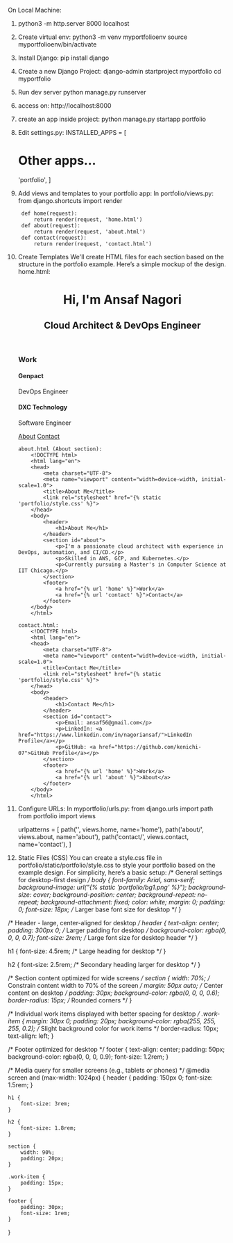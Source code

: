 On Local Machine:
1. python3 -m http.server 8000
    localhost
2. Create virtual env:
    python3 -m venv myportfolioenv
    source myportfolioenv/bin/activate
3. Install Django:
    pip install django
4. Create a new Django Project:
    django-admin startproject myportfolio
    cd myportfolio
5. Run dev server
    python manage.py runserver
6. access on:
    http://localhost:8000
7. create an app inside project:
    python manage.py startapp portfolio
8. Edit settings.py:
    INSTALLED_APPS = [
    # Other apps...
    'portfolio',
    ]
9. Add views and templates to your portfolio app:
    In portfolio/views.py:
        from django.shortcuts import render

        def home(request):
            return render(request, 'home.html')
        def about(request):
            return render(request, 'about.html')
        def contact(request):
            return render(request, 'contact.html')

10. Create Templates
        We'll create HTML files for each section based on the structure in the portfolio example. Here’s a simple mockup of the design.
        home.html:
            <!DOCTYPE html>
            <html lang="en">
            <head>
                <meta charset="UTF-8">
                <meta name="viewport" content="width=device-width, initial-scale=1.0">
                <title>My Portfolio</title>
                <link rel="stylesheet" href="{% static 'portfolio/style.css' %}">
            </head>
            <body>
                <header>
                    <h1>Hi, I'm Ansaf Nagori</h1>
                    <h2>Cloud Architect & DevOps Engineer</h2>
                </header>
                <section id="work">
                    <h3>Work</h3>
                    <div class="work-item">
                        <h4>Genpact</h4>
                        <p>DevOps Engineer</p>
                    </div>
                    <div class="work-item">
                        <h4>DXC Technology</h4>
                        <p>Software Engineer</p>
                    </div>
                    <!-- Add more work experiences as needed -->
                </section>
                <footer>
                    <a href="{% url 'about' %}">About</a>
                    <a href="{% url 'contact' %}">Contact</a>
                </footer>
            </body>
            </html>

        about.html (About section):
            <!DOCTYPE html>
            <html lang="en">
            <head>
                <meta charset="UTF-8">
                <meta name="viewport" content="width=device-width, initial-scale=1.0">
                <title>About Me</title>
                <link rel="stylesheet" href="{% static 'portfolio/style.css' %}">
            </head>
            <body>
                <header>
                    <h1>About Me</h1>
                </header>
                <section id="about">
                    <p>I'm a passionate cloud architect with experience in DevOps, automation, and CI/CD.</p>
                    <p>Skilled in AWS, GCP, and Kubernetes.</p>
                    <p>Currently pursuing a Master's in Computer Science at IIT Chicago.</p>
                </section>
                <footer>
                    <a href="{% url 'home' %}">Work</a>
                    <a href="{% url 'contact' %}">Contact</a>
                </footer>
            </body>
            </html>

        contact.html:
            <!DOCTYPE html>
            <html lang="en">
            <head>
                <meta charset="UTF-8">
                <meta name="viewport" content="width=device-width, initial-scale=1.0">
                <title>Contact Me</title>
                <link rel="stylesheet" href="{% static 'portfolio/style.css' %}">
            </head>
            <body>
                <header>
                    <h1>Contact Me</h1>
                </header>
                <section id="contact">
                    <p>Email: ansaf56@gmail.com</p>
                    <p>LinkedIn: <a href="https://www.linkedin.com/in/nagoriansaf/">LinkedIn Profile</a></p>
                    <p>GitHub: <a href="https://github.com/kenichi-07">GitHub Profile</a></p>
                </section>
                <footer>
                    <a href="{% url 'home' %}">Work</a>
                    <a href="{% url 'about' %}">About</a>
                </footer>
            </body>
            </html>


11. Configure URLs:
    In myportfolio/urls.py:
    from django.urls import path
    from portfolio import views

    urlpatterns = [
        path('', views.home, name='home'),
        path('about/', views.about, name='about'),
        path('contact/', views.contact, name='contact'),
    ]
        
12. Static Files (CSS)
    You can create a style.css file in portfolio/static/portfolio/style.css to style your portfolio based on the example design. For simplicity, here’s a basic setup:
/* General settings for desktop-first design */
body {
    font-family: Arial, sans-serif;
    background-image: url("{% static 'portfolio/bg1.png' %}");
    background-size: cover;
    background-position: center;
    background-repeat: no-repeat;
    background-attachment: fixed;
    color: white;
    margin: 0;
    padding: 0;
    font-size: 18px; /* Larger base font size for desktop */
}

/* Header - large, center-aligned for desktop */
header {
    text-align: center;
    padding: 300px 0; /* Larger padding for desktop */
    background-color: rgba(0, 0, 0, 0.7);
    font-size: 2rem; /* Large font size for desktop header */
}

h1 {
    font-size: 4.5rem; /* Large heading for desktop */
}

h2 {
    font-size: 2.5rem; /* Secondary heading larger for desktop */
}

/* Section content optimized for wide screens */
section {
    width: 70%; /* Constrain content width to 70% of the screen */
    margin: 50px auto; /* Center content on desktop */
    padding: 30px;
    background-color: rgba(0, 0, 0, 0.6);
    border-radius: 15px; /* Rounded corners */
}

/* Individual work items displayed with better spacing for desktop */
.work-item {
    margin: 30px 0;
    padding: 20px;
    background-color: rgba(255, 255, 255, 0.2); /* Slight background color for work items */
    border-radius: 10px;
    text-align: left;
}

/* Footer optimized for desktop */
footer {
    text-align: center;
    padding: 50px;
    background-color: rgba(0, 0, 0, 0.9);
    font-size: 1.2rem;
}

/* Media query for smaller screens (e.g., tablets or phones) */
@media screen and (max-width: 1024px) {
    header {
        padding: 150px 0;
        font-size: 1.5rem;
    }

    h1 {
        font-size: 3rem;
    }

    h2 {
        font-size: 1.8rem;
    }

    section {
        width: 90%;
        padding: 20px;
    }

    .work-item {
        padding: 15px;
    }

    footer {
        padding: 30px;
        font-size: 1rem;
    }
}

